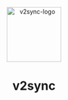 <div align="center">
<img src='https://cdn.jsdelivr.net/gh/v2sync/v2sync@master/assets/icon.png' width='128px' title='v2sync-logo'></img><br>

# v2sync

</div>
